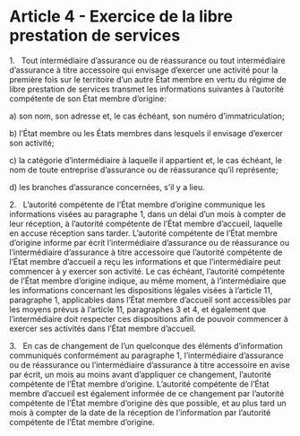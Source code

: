 # Article 4 - Exercice de la libre prestation de services


1.   Tout intermédiaire d’assurance ou de réassurance ou tout intermédiaire d’assurance à titre accessoire qui envisage d’exercer une activité pour la première fois sur le territoire d’un autre État membre en vertu du régime de libre prestation de services transmet les informations suivantes à l’autorité compétente de son État membre d’origine:

a) son nom, son adresse et, le cas échéant, son numéro d’immatriculation;

b) l’État membre ou les États membres dans lesquels il envisage d’exercer son activité;

c) la catégorie d’intermédiaire à laquelle il appartient et, le cas échéant, le nom de toute entreprise d’assurance ou de réassurance qu’il représente;

d) les branches d’assurance concernées, s’il y a lieu.

2.   L’autorité compétente de l’État membre d’origine communique les informations visées au paragraphe 1, dans un délai d’un mois à compter de leur réception, à l’autorité compétente de l’État membre d’accueil, laquelle en accuse réception sans tarder. L’autorité compétente de l’État membre d’origine informe par écrit l’intermédiaire d’assurance ou de réassurance ou l’intermédiaire d’assurance à titre accessoire que l’autorité compétente de l’État membre d’accueil a reçu les informations et que l’intermédiaire peut commencer à y exercer son activité. Le cas échéant, l’autorité compétente de l’État membre d’origine indique, au même moment, à l’intermédiaire que les informations concernant les dispositions légales visées à l’article 11, paragraphe 1, applicables dans l’État membre d’accueil sont accessibles par les moyens prévus à l’article 11, paragraphes 3 et 4, et également que l’intermédiaire doit respecter ces dispositions afin de pouvoir commencer à exercer ses activités dans l’État membre d’accueil.

3.   En cas de changement de l’un quelconque des éléments d’information communiqués conformément au paragraphe 1, l’intermédiaire d’assurance ou de réassurance ou l’intermédiaire d’assurance à titre accessoire en avise par écrit, un mois au moins avant d’appliquer ce changement, l’autorité compétente de l’État membre d’origine. L’autorité compétente de l’État membre d’accueil est également informée de ce changement par l’autorité compétente de l’État membre d’origine dès que possible, et au plus tard un mois à compter de la date de la réception de l’information par l’autorité compétente de l’État membre d’origine.
